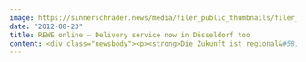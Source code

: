 ```yaml
---
image: https://sinnerschrader.news/media/filer_public_thumbnails/filer_public/ee/c4/eec4e24b-f9ba-4d4e-87f1-cfc82d607c9f/rewe_online.png__480x288_q85_crop_subsampling-2_upscale.png
date: "2012-08-23"
title: REWE online – Delivery service now in Düsseldorf too
content: <div class="newsbody"><p><strong>Die Zukunft ist regional&#58; Wie Online-Kampagnen durch Mediaby regional ausgesteuert werden.</strong></p><p>Nach erfolgreichem Start in Hamburg und Frankfurt bietet <a href="http&#58;//www.rewe-online.de">REWE online</a> ab sofort auch in Düsseldorf den Lieferservice für Lebensmittel an. Kunden können die Waren online bestellen und den fertig gepackten Einkauf zur Wunschzeit nach Hause oder ins Büro liefern lassen. <a href="http&#58;//www.rewe-online.de">REWE online</a> setzt auf einfache und intuitive Bedienung und nützliche Zusatzfunktionen. So erleichtern etwa personalisierte Sortimente dem Kunden seinen Einkauf. Der Shop „lernt“ mit seiner Nutzungshäufigkeit die vom Nutzer vorzugsweise ausgewählten Artikel und stellt ihm mit der Zeit einen individuellen Einkaufsbereich zusammen. Konzipiert, gestaltet und umgesetzt wurde die Plattform von der Digitalagentur SinnerSchrader. Die intelligente und effiziente Online-Werbung stammt von Mediaby.</p><p>Damit der Nutzer den Weg in den Online-Shop findet, braucht er Orientierungshilfen, die seine Bedürfnisse ansprechen. Mittels intelligenten Display-Advertisings werden Informationen, z. B. durch Geotargeting oder zum Surfverhalten des Verbrauchers, zur individuellen Auslieferung von Werbebannern genutzt. Die Agentur Mediaby hat sich darauf spezialisiert und begleitet nach Hamburg und Frankfurt nun auch die Online-Kampagnen von REWE in Düsseldorf. Mediaby verantwortet Kreation und Mediaplanung für den Performance-Bereich der Online-Kampagne, das heißt, die inhaltliche und planerische Aussteuerung von Adverts im relevanten Umfeld der Nutzer aufgrund ihres Nutzungsverhaltens.</p><p>Ein Beispiel&#58; Surft ein Düsseldorfer im Internet und schaut sich Koch-Rezepte an oder sucht nach frischem Gemüse, wird dem potenziellen Kunden anhand seines Surfverhaltens die entsprechende Werbeanzeige des REWE online Lieferservices angezeigt. Mit diesem Vorgehen wird der Verbraucher auf seiner Customer Journey begleitet und immer wieder mit der Marke und dem Angebot in Kontakt gebracht. Die Wahrscheinlichkeit, dass er REWE online nutzen wird, steigt erheblich. Das sogenannte intelligente und effiziente Advertising führt dazu, dass der Kunde auf seinen Reisen durchs Internet eine Relevanzerhöhung von Inhalten erlebt, indem er für sich interessante Werbung angezeigt bekommt. REWE online nutzt das Modell erfolgreich auf regionaler Ebene zur Ansprache und Aktivierung potentieller Online-Kunden.</p><p>Dirk Engelbertz, eCommerce Manager Marketing &amp; Kommunikation der REWE Markt GmbH&#58;<br/>“Mit dem REWE online Lieferservice bieten wir einen innovativen Service an und setzen Maßstäbe im eFood Commerce. Das intelligente und effiziente Advertising-Modell von Mediaby ist dabei ein wertvoller Hebel zur Steigerung der regionalen Bekanntheit des Webshops. Gleichzeitig lernen wir die Bedürfnisse unserer Zielgruppe im Internet besser kennen und können so wertvolle Informationen zur Verbesserung der Services für unsere Kunden gewinnen.“</p><p><a href="https://next-audience.com/media/filer_public/af/c7/afc75175-9cdc-494e-b429-5369cf1d5c39/reweonline_lieferservice1.jpg">Download Pressebild.</a></p><p><strong>Pressekontakt&#58;</strong><br/>Sebastian Kehr<br/>Manager Unternehmenskommunikation<br/>Mediaby GmbH<br/>+49 40 24 828-751<br/><a href="mailto&#58;presse@mediaby.de">presse@mediaby.de</a></p><p><strong>Über Mediaby</strong><br/>Mediaby ist ein auf Performance Media Dienstleistungen spezialisiertes Tochterunternehmen der SinnerSchrader-Gruppe mit dem Schwerpunkt profilbasierter Online Werbung. Die netzwerkunabhängige Online Mediaagentur bietet individuelle Targeting Lösungen für ein intelligentes und effizientes Display-Advertising auf dem Erfolgsniveau bestehender Performance-Kanäle. Basierend auf marktführender Adserving-Technologie werden Zielgruppen verhaltensorientiert profiliert und individuell wiederbeworben. Die Vernetzung von Onsite- und Offsite-Kommunikation stellt ein zentrales Element bei Planung, Tracking und Optimierung im reichweitenstarken Performance-Netzwerk dar. Das mediaby-Portfolio umfasst u.a. Media Consulting, Cross-Channel Steuerung von Online Marketing Kampagnen sowie Onsite-/ Offsite Profiling- und Targetinglösungen.</p></div>
---
```

